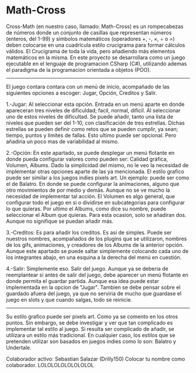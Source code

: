 # Math-Cross

Cross-Math (en nuestro caso, llamado: Math-Cross) es un rompecabezas de números donde un conjunto de casillas que representan números (enteros, del 1-99) y símbolos matemáticos (operadores +, -, ×, ÷ o =) deben colocarse en una cuadrícula estilo crucigrama para formar cálculos válidos. El Crucigrama de toda la vida, pero añadiendo más elementos matemáticos en la misma. En este proyecto se desarrollara como un juego ejecutable en el lenguaje de programacion CSharp (C#), utilizando ademas el paradigma de la programacion orientada a objetos (POO).

-------------------------------------------------------------------------------------------------------------------------------------------------------------------------------------------

El juego contara contara con un menú de inicio, acompañado de las siguientes opciones a escoger: Jugar, Opción, Creditos y Salir.

1.-Jugar: Al seleccionar esta opción. Entrada en un menú aparte en donde apareceran tres niveles de dificuldad; facil, normal, dificil. Al seleccionar uno de estos niveles de dificultad. Se puede añadir, tanto una lista de niveles que pueden ser del 1-10, con clasificación de tres estrellas. Dichas estrellas se pueden definir como retos que se pueden cumplir, ya sean; tiempo, puntos y limites de fallas. Esto ultimo puede ser opcional. Pero añadiria un poco mas de variabilidad al mismo.

2.-Opción: En este apartado, se puede desplegar un menú flotante en donde pueda configurar valores como pueden ser: Calidad gráfica, Volumen, Albums. Dado la simplicidad del mismo, no le veo la necesidad de implementar otras opciones aparte de las ya mencionada. El estilo grafico puede ser similar a los juegos indies pixels art. Un ejemplo: puede ser como el de Balatro. En donde se puede configurar la animaciones, alguno que otro movimientos de por medio y demás. Aunque no se ve mucho la necesidad de implementar tal acción. El Volumen es algo general, que configurar todo el juego en si o dividirse en subcategorias para configurar lo que quieras. Por ultimo el Albums, como dice su nombre, puede seleccionar el Album que quieras. Para esta ocasion, solo se añadiran dos. Aunque no signifique se puedan añadir más.

3.-Creditos: Es para añadir los creditos. Es asi de simples. Puede ser nuestros nombres, acompañados de los plugins que se utilizaron, nombres de los gifs, animaciones, y creadores de los Albums de la anterior opción. Aunque este apartado se puede saltar simplemente colocando cada uno de los integrantes abajo, en una esquina a la derecha del menú en cuestión.

4.-Salir: Simplemente eso. Salir del juego. Aunque ya se deberia de reemplantear si antes de salir del juego, debe aparecer un menú flotante en donde permita el guardar partida. Aunque esa idea puede estar implementada en la opcion de "Jugar". Tambien se debe pensar sobre el guardado afuera del juego, ya que no serviria de mucho que guardase el juego en slots y que cuando salgas, todo se reinicie.

-------------------------------------------------------------------------------------------------------------------------------------------------------------------------------------------

Su estilo grafico puede ser pixels art. Como ya se comento en los otros puntos. Sin embargo, se debe investigar y ver que tan complicado es implementar tal estilo al juego. Si resulta ser complicado de añadir, se utilizara un estilo más tradicional. En cualquier caso, los estilos que se pretenden utilizar son basados en juegos indies como lo son: Balatro y Undertale.

Colaborador activo:
Sebastian Salazar (Drilly150)
Colocar tu nombre como colaborador.
LOLOLOLOLOLOLOLOL

